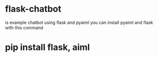 # flask-chatbot
is example chatbot using flask and pyaiml
you can install pyaiml and flask with this command
# pip install flask, aiml


